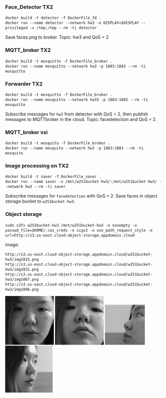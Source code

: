 
### Face_Detector TX2
   	docker build -t detector -f DockerFile_fd .
   	docker run --name detector --network hw3 -e DISPLAY=$DISPLAY --privileged -v /tmp:/tmp --rm -ti detector

  Save faces.png to broker. Topic: hw3 and QoS = 2
    
### MQTT_broker TX2
	docker build -t mosquitto -f DockerFile_broker .
   	docker run --name mosquitto --network hw3 -p 1883:1883 --rm -ti mosquitto
	
### Forwarder TX2
	docker build -t mosquitto -f DockerFile_broker .
   	docker run --name mosquitto --network hw33 -p 1883:1883 --rm -ti mosquitto    
   
   Subscribe messages for `hw3` from detector with QoS = 2, then publish messages to MQTTbroker in the cloud. Topic: facedetection and QoS = 2.
    
### MQTT_broker vsi
	docker build -t mosquito -f DockerFile_broker .
	docker run --name mosquito --network hw3 -p 1883:1883 --rm -ti mosquito

### Image processing on TX2

	docker build -t saver -f DockerFile_saver .
	docker run --name saver -v /mnt/w251bucket-hw3/:/mnt/w251bucket-hw3/ --network hw3 --rm -ti saver
 
  Subscribe messages for `facedetection` with QoS = 2. Save faces in object storage bucket to `w251bucket-hw3`.
   
### Object storage

	sudo s3fs w251bucket-hw3 /mnt/w251bucket-hw3 -o nonempty -o passwd_file=$HOME/.cos_creds -o sigv2 -o use_path_request_style -o url=http://s3.us-east.cloud-object-storage.appdomain.cloud
	
  image:
  
	http://s3.us-east.cloud-object-storage.appdomain.cloud/w251bucket-hw3/img1015.png
	http://s3.us-east.cloud-object-storage.appdomain.cloud/w251bucket-hw3/img1031.png
	http://s3.us-east.cloud-object-storage.appdomain.cloud/w251bucket-hw3/img1067.png
	http://s3.us-east.cloud-object-storage.appdomain.cloud/w251bucket-hw3/img1086.png


![image](img1015.png)
![image](img1031.png)
![image](img1067.png)
![image](img1086.png)

